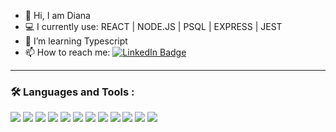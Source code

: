 - 👋 Hi, I am Diana 
- :computer:  I currently use: REACT | NODE.JS | PSQL | EXPRESS | JEST 
- 🌱 I’m learning Typescript
- 📫 How to reach me: <a href="https://www.linkedin.com/in/dianavoz/"><img src="https://camo.githubusercontent.com/5fab1f50cef556bd4dabfe6b14968c9dcd80d9c57a9ff8e85452828ed467bd5e/68747470733a2f2f696d672e736869656c64732e696f2f62616467652f4c696e6b6564496e2d3030373742353f7374796c653d666f722d7468652d6261646765266c6f676f3d6c696e6b6564696e266c6f676f436f6c6f723d7768697465267374796c653d736f6369616c" alt="LinkedIn Badge"  data-canonical-src="https://img.shields.io/badge/LinkedIn-0077B5?style=for-the-badge&logo=linkedin&logoColor=white&style=social"/></a>
  
---

### :hammer_and_wrench: Languages and Tools :


![](https://img.shields.io/badge/code-react-informational?style=flat&logo=react&logoColor=white&color=2bbc8a)
![](https://img.shields.io/badge/code-react_native-informational?style=flat&logo=react&logoColor=white&color=2bbc8a)
![](https://img.shields.io/badge/code-node.js-informational?style=flat&logo=node.js&logoColor=white&color=2bbc8a)
![](https://img.shields.io/badge/code-express.js-informational?style=flat&logo=express.js&logoColor=white&color=2bbc8a)
![](https://img.shields.io/badge/code-css-informational?style=flat&logo=css3&logoColor=white&color=2bbc8a)
![](https://img.shields.io/badge/code-HTML-informational?style=flat&logo=html5&logoColor=white&color=2bbc8a)
![](https://img.shields.io/badge/tools-psql-informational?style=flat&logo=postgresql&logoColor=white&color=2bbc8a)
![](https://img.shields.io/badge/test-jest-informational?style=flat&logo=jest&logoColor=white&color=2bbc8a)
![](https://img.shields.io/badge/code-JavaScript-informational?style=flat&logo=javascript&logoColor=white&color=2bbc8a)
![](https://img.shields.io/badge/OS-linux-informational?style=flat&logo=linux&logoColor=white&color=2bbc8a)
![](https://img.shields.io/badge/tools-firebase-informational?style=flat&logo=firebase&logoColor=white&color=2bbc8a)
![](https://img.shields.io/badge/tools-git-informational?style=flat&logo=git&logoColor=white&color=2bbc8a)









